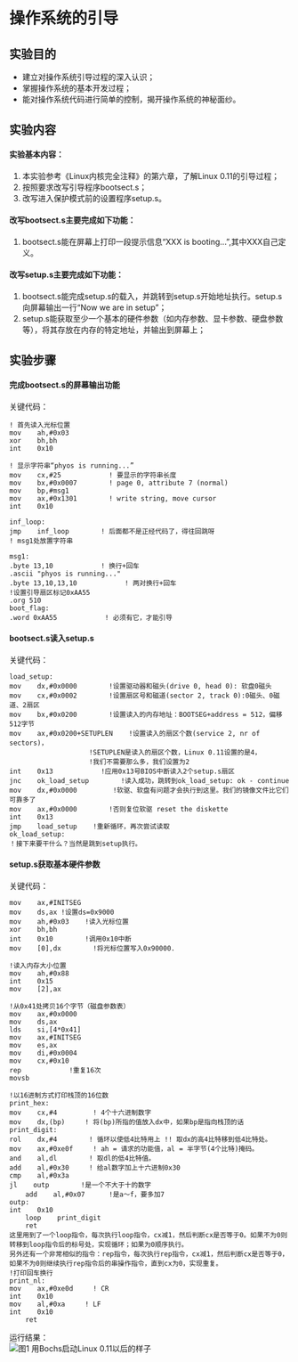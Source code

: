 # 操作系统的引导

## 实验目的
+ 建立对操作系统引导过程的深入认识；
+ 掌握操作系统的基本开发过程；
+ 能对操作系统代码进行简单的控制，揭开操作系统的神秘面纱。

## 实验内容
#### 实验基本内容：
1. 本实验参考《Linux内核完全注释》的第六章，了解Linux 0.11的引导过程；
2. 按照要求改写引导程序bootsect.s；
3. 改写进入保护模式前的设置程序setup.s。   

#### 改写bootsect.s主要完成如下功能：
1. bootsect.s能在屏幕上打印一段提示信息“XXX is booting...”,其中XXX自己定义。

#### 改写setup.s主要完成如下功能：
1. bootsect.s能完成setup.s的载入，并跳转到setup.s开始地址执行。setup.s向屏幕输出一行“Now we are in setup”；
2. setup.s能获取至少一个基本的硬件参数（如内存参数、显卡参数、硬盘参数等），将其存放在内存的特定地址，并输出到屏幕上；

## 实验步骤
#### 完成bootsect.s的屏幕输出功能
  关键代码：

    ! 首先读入光标位置
    mov    ah,#0x03        
    xor    bh,bh
    int    0x10

    ! 显示字符串“phyos is running...”
    mov    cx,#25            ! 要显示的字符串长度
    mov    bx,#0x0007        ! page 0, attribute 7 (normal)
    mov    bp,#msg1
    mov    ax,#0x1301        ! write string, move cursor
    int    0x10

    inf_loop:
    jmp    inf_loop        ! 后面都不是正经代码了，得往回跳呀
    ! msg1处放置字符串

    msg1:
    .byte 13,10            ! 换行+回车
    .ascii "phyos is running..."
    .byte 13,10,13,10            ! 两对换行+回车
    !设置引导扇区标记0xAA55
    .org 510
    boot_flag:
    .word 0xAA55            ! 必须有它，才能引导

#### bootsect.s读入setup.s
  关键代码：

    load_setup:
    mov    dx,#0x0000        !设置驱动器和磁头(drive 0, head 0): 软盘0磁头
    mov    cx,#0x0002        !设置扇区号和磁道(sector 2, track 0):0磁头、0磁道、2扇区
    mov    bx,#0x0200        !设置读入的内存地址：BOOTSEG+address = 512，偏移512字节
    mov    ax,#0x0200+SETUPLEN    !设置读入的扇区个数(service 2, nr of sectors)，
                        !SETUPLEN是读入的扇区个数，Linux 0.11设置的是4，
                        !我们不需要那么多，我们设置为2
    int    0x13            !应用0x13号BIOS中断读入2个setup.s扇区
    jnc    ok_load_setup        !读入成功，跳转到ok_load_setup: ok - continue
    mov    dx,#0x0000         !软驱、软盘有问题才会执行到这里。我们的镜像文件比它们可靠多了
    mov    ax,#0x0000        !否则复位软驱 reset the diskette
    int    0x13
    jmp    load_setup    !重新循环，再次尝试读取
    ok_load_setup:
    ！接下来要干什么？当然是跳到setup执行。

#### setup.s获取基本硬件参数
  关键代码：

    mov    ax,#INITSEG    
    mov    ds,ax !设置ds=0x9000
    mov    ah,#0x03    !读入光标位置
    xor    bh,bh
    int    0x10        !调用0x10中断
    mov    [0],dx        !将光标位置写入0x90000.

    !读入内存大小位置
    mov    ah,#0x88
    int    0x15
    mov    [2],ax

    !从0x41处拷贝16个字节（磁盘参数表）
    mov    ax,#0x0000
    mov    ds,ax
    lds    si,[4*0x41]
    mov    ax,#INITSEG
    mov    es,ax
    mov    di,#0x0004
    mov    cx,#0x10
    rep            !重复16次
    movsb

    !以16进制方式打印栈顶的16位数
    print_hex:
    mov    cx,#4         ! 4个十六进制数字
    mov    dx,(bp)     ! 将(bp)所指的值放入dx中，如果bp是指向栈顶的话
    print_digit:
    rol    dx,#4        ! 循环以使低4比特用上 !! 取dx的高4比特移到低4比特处。
    mov    ax,#0xe0f     ! ah = 请求的功能值，al = 半字节(4个比特)掩码。
    and    al,dl        ! 取dl的低4比特值。
    add    al,#0x30     ! 给al数字加上十六进制0x30
    cmp    al,#0x3a
    jl    outp        !是一个不大于十的数字
        add    al,#0x07      !是a～f，要多加7
    outp:
    int    0x10
        loop    print_digit
        ret
    这里用到了一个loop指令，每次执行loop指令，cx减1，然后判断cx是否等于0。如果不为0则转移到loop指令后的标号处，实现循环；如果为0顺序执行。   
    另外还有一个非常相似的指令：rep指令，每次执行rep指令，cx减1，然后判断cx是否等于0，如果不为0则继续执行rep指令后的串操作指令，直到cx为0，实现重复。
    !打印回车换行
    print_nl:
    mov    ax,#0xe0d     ! CR
    int    0x10
    mov    al,#0xa     ! LF
    int    0x10
        ret

运行结果：  
![图1 用Bochs启动Linux 0.11以后的样子](https://github.com/junbo-hu/phy_os/blob/master/2-exper02-boot/images/bootsect.PNG)
